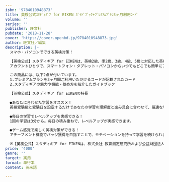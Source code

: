 ```yaml
---
isbn: '9784010948873'
title: 英検公式ｽﾀﾃﾞｨｷﾞｱ for EIKEN ｶﾞｲﾄﾞﾌﾞｯｸ+ﾌﾟﾚﾐｱﾑﾌﾟﾗﾝ3ヶ月利用ｺｰﾄﾞ
volume: ''
series: ''
publisher: 旺文社
pubdate: '2018-11-28'
cover: 'https://cover.openbd.jp/9784010948873.jpg'
author: 旺文社／編集
description: |-
  スマホ・パソコンでできる英検対策！

  【英検公式】スタディギア for EIKENは、英検2級、準2級、3級、4級、5級に対応した英検公式の英語学習サービスです。
  アカウントひとつで、スマートフォン・タブレット・パソコンからいつでもどこでも簡単にアクセスできます。  

  この商品には、以下2点が付いています。
  1.プレミアムプランを3ヶ月間ご利用いただけるコードが記載されたカード
  2.スタディギアの魅力や機能・始め方を紹介したガイドブック

  【英検公式】スタディギア for EIKENの特長

  ●あなたに合わせた学習をオススメ！
  英検受験級と受験日を設定するだけであなたの学習の理解度と進み具合に合わせて、最適な学習内容をオススメします。

  ●毎日の学習でレベルアップを実感できる！
  1回の学習は3分から。毎日の積み重ねで、レベルアップが実感できます。

  ●ゲーム感覚で楽しく英検対策ができる！
  アチーブメント機能でバッジ獲得を目指すことで、モチベーションを持って学習を続けられます。

  ※【英検公式】スタディギア for EIKENは、株式会社 教育測定研究所および公益財団法人 日本英語検定協会が運営・管理を行なっているサービスです。
price: '4000'
genre: ''
target: 実用
format: 単行本
content: 英米語

---
```


